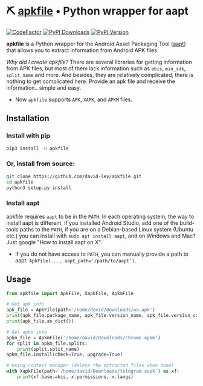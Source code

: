 # ⛏️ [apkfile](https://github.com/david-lev/apkfile) • Python wrapper for aapt
[![CodeFactor](https://www.codefactor.io/repository/github/david-lev/apkfile/badge)](https://www.codefactor.io/repository/github/david-lev/apkfile)
[![PyPI Downloads](https://img.shields.io/pypi/dm/apkfile?style=flat-square)](https://badge.fury.io/py/apkfile)
[![PyPI Version](https://badge.fury.io/py/apkfile.svg)](https://pypi.org/project/apkfile/)

**apkfile** is a Python wrapper for the Android Asset Packaging Tool ([aapt](https://elinux.org/Android_aapt)) that allows you to extract information from Android APK files.

*Why did I create apkfile?* There are several libraries for getting information from APK files, but most of them lack information such as `abis`, `min_sdk`, `split_name` and more. And besides, they are relatively complicated, there is nothing to get complicated here. Provide an apk file and receive the information.. simple and easy.

* Now `apkfile` supports `APK`, `XAPK`, and `APKM` files.

## Installation
### Install with pip
```bash
pip3 install -U apkfile
```
### Or, install from source:
```bash
git clone https://github.com/david-lev/apkfile.git
cd apkfile
python3 setup.py install
```
### Install aapt
apkfile requires ``aapt`` to be in the ``PATH``.
In each operating system, the way to install aapt is different, if you installed Android Studio, add one of the build-tools paths to the ``PATH``, if you are on a Debian-based Linux system (Ubuntu etc.) you can install with ``sudo apt install aapt``, and on Windows and Mac? Just google "How to install aapt on X".
- If you do not have access to ``PATH``, you can manually provide a path to aapt: ``ApkFile(..., aapt_path='/path/to/aapt')``.

## Usage

```python
from apkfile import ApkFile, XapkFile, ApkmFile

# Get apk info
apk_file = ApkFile(path='/home/david/Downloads/wa.apk')
print(apk_file.package_name, apk_file.version_name, apk_file.version_code)
print(apk_file.as_dict())

# Get apkm info
apkm_file = ApkmFile('/home/david/Downloads/chrome.apkm')
for split in apkm_file.splits:
    print(split.split_name)
apkm_file.install(check=True, upgrade=True)

# Using context manager (delete the extracted files when done)
with XapkFile(path='/home/david/Downloads/telegram.xapk') as xf:
    print(xf.base.abis, x.permissions, x.langs)

```
